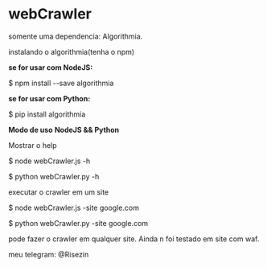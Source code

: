 # webCrawler

somente uma dependencia: Algorithmia.

instalando o algorithmia(tenha o npm)

**se for usar com NodeJS:**

$ npm install --save algorithmia

**se for usar com Python:**

$ pip install algorithmia

**Modo de uso**
**NodeJS && Python**

Mostrar o help

$ node webCrawler.js -h

$ python webCrawler.py -h

executar o crawler em um site

$ node webCrawler.js -site google.com

$ python webCrawler.py -site google.com

pode fazer o crawler em qualquer site. Ainda n foi testado em site com waf.

meu telegram: @Risezin
